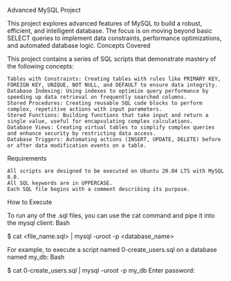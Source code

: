 Advanced MySQL Project

This project explores advanced features of MySQL to build a robust, efficient, and intelligent database. The focus is on moving beyond basic SELECT queries to implement data constraints, performance optimizations, and automated database logic.
Concepts Covered

This project contains a series of SQL scripts that demonstrate mastery of the following concepts:

    Tables with Constraints: Creating tables with rules like PRIMARY KEY, FOREIGN KEY, UNIQUE, NOT NULL, and DEFAULT to ensure data integrity.
    Database Indexing: Using indexes to optimize query performance by speeding up data retrieval on frequently searched columns.
    Stored Procedures: Creating reusable SQL code blocks to perform complex, repetitive actions with input parameters.
    Stored Functions: Building functions that take input and return a single value, useful for encapsulating complex calculations.
    Database Views: Creating virtual tables to simplify complex queries and enhance security by restricting data access.
    Database Triggers: Automating actions (INSERT, UPDATE, DELETE) before or after data modification events on a table.

Requirements

    All scripts are designed to be executed on Ubuntu 20.04 LTS with MySQL 8.0.
    All SQL keywords are in UPPERCASE.
    Each SQL file begins with a comment describing its purpose.

How to Execute

To run any of the .sql files, you can use the cat command and pipe it into the mysql client:
Bash

$ cat <file_name.sql> | mysql -uroot -p <database_name>

For example, to execute a script named 0-create_users.sql on a database named my_db:
Bash

$ cat 0-create_users.sql | mysql -uroot -p my_db
Enter password:
